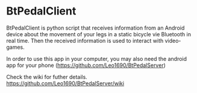 # BtPedalClient

BtPedalClient is python script that receives information from an Android device about the movement of your legs in a static bicycle vie Bluetooth in real time. Then the received information is used to interact with video-games.

In order to use this app in your computer, you may also need the android app for your phone (https://github.com/Leo1690/BtPedalServer)

Check the wiki for futher details. https://github.com/Leo1690/BtPedalServer/wiki
